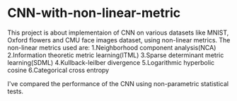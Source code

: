 # CNN-with-non-linear-metric

This project is about implementaion of CNN on various datasets like MNIST, Oxford flowers and CMU face images dataset, using non-linear metrics. The non-linear metrics used are:
1.Neighborhood component analysis(NCA)
2.Information theoretic metric learning(ITML)
3.Sparse determinant metric learning(SDML)
4.Kullback-leilber divergence
5.Logarithmic hyperbolic cosine
6.Categorical cross entropy

I've compared the performance of the CNN using non-parametric statistical tests. 
